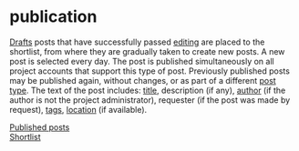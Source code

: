 # publication

[Drafts](./drafts.md) posts that have successfully passed [editing](./editing.md) are placed to the shortlist, from
where they are gradually taken to create new posts. A new post is selected every day. The post is published
simultaneously on all project accounts that support this type of post. Previously published posts may be published
again, without changes, or as part of a different [post type](./post-types.md). The text of the post includes:
[title](./post-title.md), description (if any), [author](./post-author.md) (if the author is not the project
administrator), requester (if the post was made by request), [tags](./post-tags.md), [location](./post-location.md) (if
available).

[Published posts](/posts/)  
[Shortlist](/drafts/?publishable=true)

